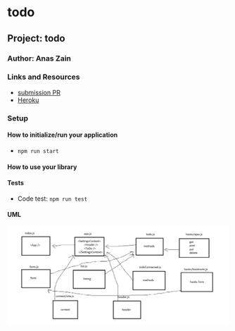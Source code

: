 # todo

## Project: todo

### Author: Anas Zain

### Links and Resources

- [submission PR](https://github.com/401-advanced-javascript-anas/todo/pull/2)
- [Heroku]()


### Setup

#### How to initialize/run your application 

- `npm run start`

#### How to use your library 
#### Tests
- Code test: `npm run test`

#### UML

![UML Diagram](https://github.com/401-advanced-javascript-anas/todo/blob/context/assests/todo.png?raw=true)